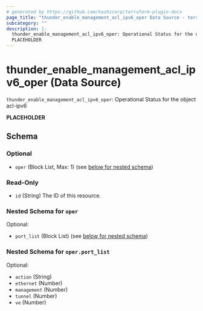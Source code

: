 ```yaml
---
# generated by https://github.com/hashicorp/terraform-plugin-docs
page_title: "thunder_enable_management_acl_ipv6_oper Data Source - terraform-provider-thunder"
subcategory: ""
description: |-
  thunder_enable_management_acl_ipv6_oper: Operational Status for the object acl-ipv6
  PLACEHOLDER
---
```


# thunder_enable_management_acl_ipv6_oper (Data Source)

`thunder_enable_management_acl_ipv6_oper`: Operational Status for the object acl-ipv6

__PLACEHOLDER__



<!-- schema generated by tfplugindocs -->
## Schema

### Optional

- `oper` (Block List, Max: 1) (see [below for nested schema](#nestedblock--oper))

### Read-Only

- `id` (String) The ID of this resource.

<a id="nestedblock--oper"></a>
### Nested Schema for `oper`

Optional:

- `port_list` (Block List) (see [below for nested schema](#nestedblock--oper--port_list))

<a id="nestedblock--oper--port_list"></a>
### Nested Schema for `oper.port_list`

Optional:

- `action` (String)
- `ethernet` (Number)
- `management` (Number)
- `tunnel` (Number)
- `ve` (Number)


